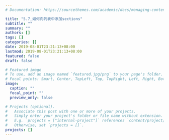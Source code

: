 ```yaml
---
# Documentation: https://sourcethemes.com/academic/docs/managing-content/

title: "5.7_如何向列表中添加sections"
subtitle: ""
summary: ""
authors: []
tags: []
categories: []
date: 2019-08-01T23:21:13+08:00
lastmod: 2019-08-01T23:21:13+08:00
featured: false
draft: false

# Featured image
# To use, add an image named `featured.jpg/png` to your page's folder.
# Focal points: Smart, Center, TopLeft, Top, TopRight, Left, Right, BottomLeft, Bottom, BottomRight.
image:
  caption: ""
  focal_point: ""
  preview_only: false

# Projects (optional).
#   Associate this post with one or more of your projects.
#   Simply enter your project's folder or file name without extension.
#   E.g. `projects = ["internal-project"]` references `content/project/deep-learning/index.md`.
#   Otherwise, set `projects = []`.
projects: []
---
```


